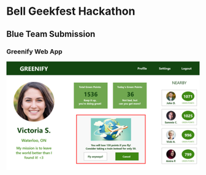 # Bell Geekfest Hackathon

## Blue Team Submission

### Greenify Web App




![User Interface Example](https://github.com/b-edward/CarbonApp/blob/main/images/UIexample.png)

